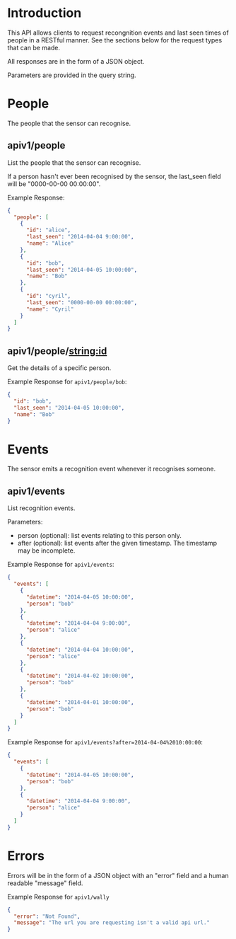 Introduction
============

This API allows clients to request recongnition events and last seen times of
people in a RESTful manner. See the sections below for the request types that
can be made.

All responses are in the form of a JSON object.

Parameters are provided in the query string.

People
======

The people that the sensor can recognise.

apiv1/people
------------

List the people that the sensor can recognise.

If a person hasn't ever been recognised by the sensor, the last_seen field will
be "0000-00-00 00:00:00".

Example Response:
```json
{
  "people": [
	{
	  "id": "alice",
	  "last_seen": "2014-04-04 9:00:00",
	  "name": "Alice"
	},
	{
	  "id": "bob",
	  "last_seen": "2014-04-05 10:00:00",
	  "name": "Bob"
	},
	{
	  "id": "cyril",
	  "last_seen": "0000-00-00 00:00:00",
	  "name": "Cyril"
	}
  ]
}	
```

apiv1/people/<string:id>
------------------------

Get the details of a specific person.

Example Response for `apiv1/people/bob`:

```json
{
  "id": "bob",
  "last_seen": "2014-04-05 10:00:00",
  "name": "Bob"
}
```

Events
======

The sensor emits a recognition event whenever it recognises someone.

apiv1/events
------------

List recognition events.

Parameters:

* person (optional): list events relating to this person only.
* after (optional): list events after the given timestamp. The timestamp may be
  incomplete.

Example Response for `apiv1/events`:

```json
{
  "events": [
    {
      "datetime": "2014-04-05 10:00:00",
      "person": "bob"
    },
    {
      "datetime": "2014-04-04 9:00:00",
      "person": "alice"
    },
    {
      "datetime": "2014-04-04 10:00:00",
      "person": "alice"
    },
    {
      "datetime": "2014-04-02 10:00:00",
      "person": "bob"
    },
    {
      "datetime": "2014-04-01 10:00:00",
      "person": "bob"
    }
  ]
}
```

Example Response for `apiv1/events?after=2014-04-04%2010:00:00`:
```json
{
  "events": [
    {
      "datetime": "2014-04-05 10:00:00",
      "person": "bob"
    },
    {
      "datetime": "2014-04-04 9:00:00",
      "person": "alice"
    }
  ]
}
```

Errors
======

Errors will be in the form of a JSON object with an "error" field and a human
readable "message" field.

Example Response for `apiv1/wally`
```json
{
  "error": "Not Found",
  "message": "The url you are requesting isn't a valid api url."
}
```
